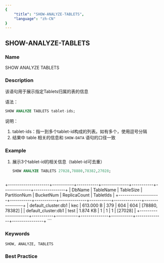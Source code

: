 ```yaml
---
{
    "title": "SHOW-ANALYZE-TABLETS",
    "language": "zh-CN"
}
---
```


<!--
Licensed to the Apache Software Foundation (ASF) under one
or more contributor license agreements.  See the NOTICE file
distributed with this work for additional information
regarding copyright ownership.  The ASF licenses this file
to you under the Apache License, Version 2.0 (the
"License"); you may not use this file except in compliance
with the License.  You may obtain a copy of the License at

  http://www.apache.org/licenses/LICENSE-2.0

Unless required by applicable law or agreed to in writing,
software distributed under the License is distributed on an
"AS IS" BASIS, WITHOUT WARRANTIES OR CONDITIONS OF ANY
KIND, either express or implied.  See the License for the
specific language governing permissions and limitations
under the License.
-->

<version since="dev">

## SHOW-ANALYZE-TABLETS

</version>

### Name

SHOW ANALYZE TABLETS

### Description

该语句用于展示指定Tablets归属的表的信息

语法：

```sql
SHOW ANALYZE TABLETS tablet-ids;
```

说明：

1. tablet-ids：指一到多个tablet-id构成的列表。如有多个，使用逗号分隔
2. 结果中 table 相关的信息和 `SHOW-DATA` 语句的口径一致

### Example

1. 展示3个tablet-id的相关信息（tablet-id可去重）

    ```sql
    SHOW ANALYZE TABLETS 27028,78880,78382,27028;
    ```

    ```
+---------------------+-----------+-----------+--------------+-----------+--------------+----------------+
| DbName              | TableName | TableSize | PartitionNum | BucketNum | ReplicaCount | TabletIds      |
+---------------------+-----------+-----------+--------------+-----------+--------------+----------------+
| default_cluster:db1 | kec       | 613.000 B | 379          | 604       | 604          | [78880, 78382] |
| default_cluster:db1 | test      | 1.874 KB  | 1            | 1         | 1            | [27028]        |
+---------------------+-----------+-----------+--------------+-----------+--------------+----------------+
    ```

### Keywords

    SHOW, ANALYZE, TABLETS

### Best Practice

